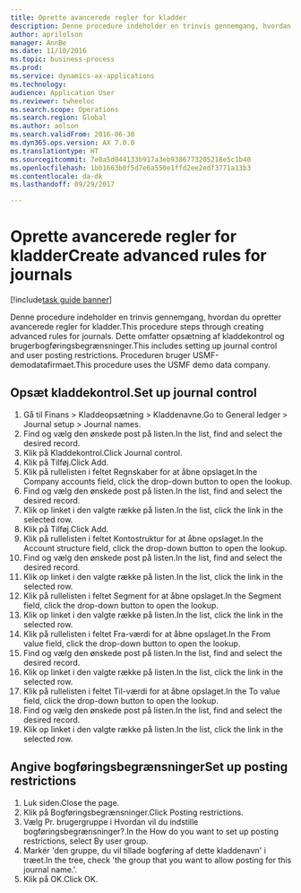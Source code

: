```yaml
--- 
title: Oprette avancerede regler for kladder
description: Denne procedure indeholder en trinvis gennemgang, hvordan du opretter avancerede regler for kladder.
author: aprilolson
manager: AnnBe
ms.date: 11/10/2016
ms.topic: business-process
ms.prod: 
ms.service: dynamics-ax-applications
ms.technology: 
audience: Application User
ms.reviewer: twheeloc
ms.search.scope: Operations
ms.search.region: Global
ms.author: aolson
ms.search.validFrom: 2016-06-30
ms.dyn365.ops.version: AX 7.0.0
ms.translationtype: HT
ms.sourcegitcommit: 7e0a5d044133b917a3eb9386773205218e5c1b40
ms.openlocfilehash: 1bb1663b0f5d7e6a550e1ffd2ee2edf3771a13b3
ms.contentlocale: da-dk
ms.lasthandoff: 09/29/2017

---
```

# <a name="create-advanced-rules-for-journals"></a><span data-ttu-id="7c283-103">Oprette avancerede regler for kladder</span><span class="sxs-lookup"><span data-stu-id="7c283-103">Create advanced rules for journals</span></span>

[!include[task guide banner](../../includes/task-guide-banner.md)]

<span data-ttu-id="7c283-104">Denne procedure indeholder en trinvis gennemgang, hvordan du opretter avancerede regler for kladder.</span><span class="sxs-lookup"><span data-stu-id="7c283-104">This procedure steps through creating advanced rules for journals.</span></span> <span data-ttu-id="7c283-105">Dette omfatter opsætning af kladdekontrol og brugerbogføringsbegrænsninger.</span><span class="sxs-lookup"><span data-stu-id="7c283-105">This includes setting up journal control and user posting restrictions.</span></span> <span data-ttu-id="7c283-106">Proceduren bruger USMF-demodatafirmaet.</span><span class="sxs-lookup"><span data-stu-id="7c283-106">This procedure uses the USMF demo data company.</span></span>


## <a name="set-up-journal-control"></a><span data-ttu-id="7c283-107">Opsæt kladdekontrol.</span><span class="sxs-lookup"><span data-stu-id="7c283-107">Set up journal control</span></span>
1. <span data-ttu-id="7c283-108">Gå til Finans > Kladdeopsætning > Kladdenavne.</span><span class="sxs-lookup"><span data-stu-id="7c283-108">Go to General ledger > Journal setup > Journal names.</span></span>
2. <span data-ttu-id="7c283-109">Find og vælg den ønskede post på listen.</span><span class="sxs-lookup"><span data-stu-id="7c283-109">In the list, find and select the desired record.</span></span>
3. <span data-ttu-id="7c283-110">Klik på Kladdekontrol.</span><span class="sxs-lookup"><span data-stu-id="7c283-110">Click Journal control.</span></span>
4. <span data-ttu-id="7c283-111">Klik på Tilføj.</span><span class="sxs-lookup"><span data-stu-id="7c283-111">Click Add.</span></span>
5. <span data-ttu-id="7c283-112">Klik på rullelisten i feltet Regnskaber for at åbne opslaget.</span><span class="sxs-lookup"><span data-stu-id="7c283-112">In the Company accounts field, click the drop-down button to open the lookup.</span></span>
6. <span data-ttu-id="7c283-113">Find og vælg den ønskede post på listen.</span><span class="sxs-lookup"><span data-stu-id="7c283-113">In the list, find and select the desired record.</span></span>
7. <span data-ttu-id="7c283-114">Klik op linket i den valgte række på listen.</span><span class="sxs-lookup"><span data-stu-id="7c283-114">In the list, click the link in the selected row.</span></span>
8. <span data-ttu-id="7c283-115">Klik på Tilføj.</span><span class="sxs-lookup"><span data-stu-id="7c283-115">Click Add.</span></span>
9. <span data-ttu-id="7c283-116">Klik på rullelisten i feltet Kontostruktur for at åbne opslaget.</span><span class="sxs-lookup"><span data-stu-id="7c283-116">In the Account structure field, click the drop-down button to open the lookup.</span></span>
10. <span data-ttu-id="7c283-117">Find og vælg den ønskede post på listen.</span><span class="sxs-lookup"><span data-stu-id="7c283-117">In the list, find and select the desired record.</span></span>
11. <span data-ttu-id="7c283-118">Klik op linket i den valgte række på listen.</span><span class="sxs-lookup"><span data-stu-id="7c283-118">In the list, click the link in the selected row.</span></span>
12. <span data-ttu-id="7c283-119">Klik på rullelisten i feltet Segment for at åbne opslaget.</span><span class="sxs-lookup"><span data-stu-id="7c283-119">In the Segment field, click the drop-down button to open the lookup.</span></span>
13. <span data-ttu-id="7c283-120">Klik op linket i den valgte række på listen.</span><span class="sxs-lookup"><span data-stu-id="7c283-120">In the list, click the link in the selected row.</span></span>
14. <span data-ttu-id="7c283-121">Klik på rullelisten i feltet Fra-værdi for at åbne opslaget.</span><span class="sxs-lookup"><span data-stu-id="7c283-121">In the From value field, click the drop-down button to open the lookup.</span></span>
15. <span data-ttu-id="7c283-122">Find og vælg den ønskede post på listen.</span><span class="sxs-lookup"><span data-stu-id="7c283-122">In the list, find and select the desired record.</span></span>
16. <span data-ttu-id="7c283-123">Klik op linket i den valgte række på listen.</span><span class="sxs-lookup"><span data-stu-id="7c283-123">In the list, click the link in the selected row.</span></span>
17. <span data-ttu-id="7c283-124">Klik på rullelisten i feltet Til-værdi for at åbne opslaget.</span><span class="sxs-lookup"><span data-stu-id="7c283-124">In the To value field, click the drop-down button to open the lookup.</span></span>
18. <span data-ttu-id="7c283-125">Find og vælg den ønskede post på listen.</span><span class="sxs-lookup"><span data-stu-id="7c283-125">In the list, find and select the desired record.</span></span>
19. <span data-ttu-id="7c283-126">Klik op linket i den valgte række på listen.</span><span class="sxs-lookup"><span data-stu-id="7c283-126">In the list, click the link in the selected row.</span></span>

## <a name="set-up-posting-restrictions"></a><span data-ttu-id="7c283-127">Angive bogføringsbegrænsninger</span><span class="sxs-lookup"><span data-stu-id="7c283-127">Set up posting restrictions</span></span>
1. <span data-ttu-id="7c283-128">Luk siden.</span><span class="sxs-lookup"><span data-stu-id="7c283-128">Close the page.</span></span>
2. <span data-ttu-id="7c283-129">Klik på Bogføringsbegrænsninger.</span><span class="sxs-lookup"><span data-stu-id="7c283-129">Click Posting restrictions.</span></span>
3. <span data-ttu-id="7c283-130">Vælg Pr. brugergruppe i Hvordan vil du indstille bogføringsbegrænsninger?.</span><span class="sxs-lookup"><span data-stu-id="7c283-130">In the How do you want to set up posting restrictions, select By user group.</span></span>
4. <span data-ttu-id="7c283-131">Markér 'den gruppe, du vil tillade bogføring af dette kladdenavn' i træet.</span><span class="sxs-lookup"><span data-stu-id="7c283-131">In the tree, check 'the group that you want to allow posting for this journal name.'.</span></span>
5. <span data-ttu-id="7c283-132">Klik på OK.</span><span class="sxs-lookup"><span data-stu-id="7c283-132">Click OK.</span></span>


